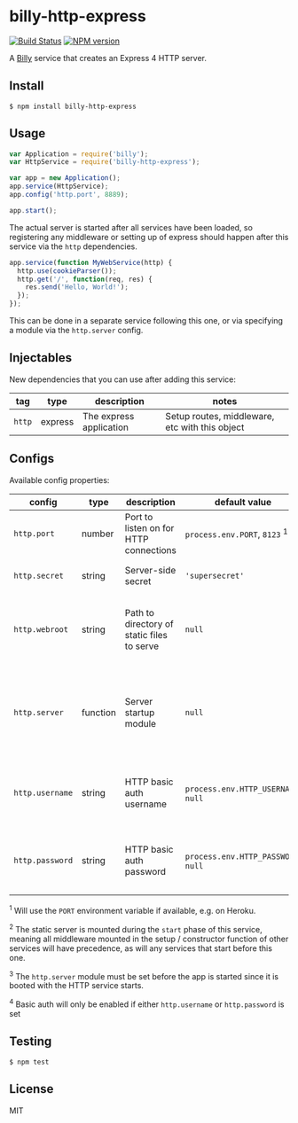 # billy-http-express

[![Build Status](https://travis-ci.org/bvalosek/billy-http-express.png?branch=master)](https://travis-ci.org/bvalosek/billy-http-express)
[![NPM version](https://badge.fury.io/js/billy-http-express.png)](http://badge.fury.io/js/billy-http-express)

A [Billy](https://github.com/bvalosek/billy) service that creates an
Express 4 HTTP server.

## Install

```
$ npm install billy-http-express
```

## Usage

```javascript
var Application = require('billy');
var HttpService = require('billy-http-express');

var app = new Application();
app.service(HttpService);
app.config('http.port', 8889);

app.start();
```

The actual server is started after all services have been loaded, so
registering any middleware or setting up of express should happen after this
service via the `http` dependencies.

```javascript
app.service(function MyWebService(http) {
  http.use(cookieParser());
  http.get('/', function(req, res) {
    res.send('Hello, World!');
  });
});
```

This can be done in a separate service following this one, or via specifying a
module via the `http.server` config.

## Injectables

New dependencies that you can use after adding this service:

 tag | type |description | notes
-----|------|------------|-------
`http` | express | The express application | Setup routes, middleware, etc with this object

## Configs

Available config properties:

 config | type | description | default value | notes
--------|------|-------------|---------------|------
 `http.port` | number | Port to listen on for HTTP connections | `process.env.PORT`, `8123` <sup>1</sup> |
 `http.secret` | string | Server-side secret | `'supersecret'` | Used for securing cookies.
 `http.webroot` | string | Path to directory of static files to serve | `null` | Optional. If not set, will not start the static server. <sup>2</sup>
 `http.server` | function | Server startup module | `null` | Optional IoC-injected module to start when the server is created. <sup>3</sup>
 `http.username` | string | HTTP basic auth username | `process.env.HTTP_USERNAME`, `null` | If null, any username will be accepted. <sup>4</sup>
 `http.password` | string | HTTP basic auth password | `process.env.HTTP_PASSWORD`, `null` | If null, any password will be accepted. <sup>4</sup>

<sup>1</sup> Will use the `PORT` environment variable if available, e.g. on Heroku.

<sup>2</sup> The static server is mounted during the `start` phase of this
service, meaning all middleware mounted in the setup / constructor function of
other services will have precedence, as will any services that start before this
one.

<sup>3</sup> The `http.server` module must be set before the app is started
since it is booted with the HTTP service starts.

<sup>4</sup> Basic auth will only be enabled if either `http.username` or
`http.password` is set

## Testing

```
$ npm test
```

## License

MIT

